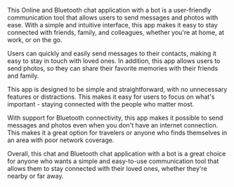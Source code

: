 This Online and Bluetooth chat application with a bot is a user-friendly communication tool that allows users to send messages and photos with ease. With a simple and intuitive interface, this app makes it easy to stay connected with friends, family, and colleagues, whether you're at home, at work, or on the go.

Users can quickly and easily send messages to their contacts, making it easy to stay in touch with loved ones. In addition, this app allows users to send photos, so they can share their favorite memories with their friends and family.

This app is designed to be simple and straightforward, with no unnecessary features or distractions. This makes it easy for users to focus on what's important - staying connected with the people who matter most.

With support for Bluetooth connectivity, this app makes it possible to send messages and photos even when you don't have an internet connection. This makes it a great option for travelers or anyone who finds themselves in an area with poor network coverage.

Overall, this chat and Bluetooth chat application with a bot is a great choice for anyone who wants a simple and easy-to-use communication tool that allows them to stay connected with their loved ones, whether they're nearby or far away.
